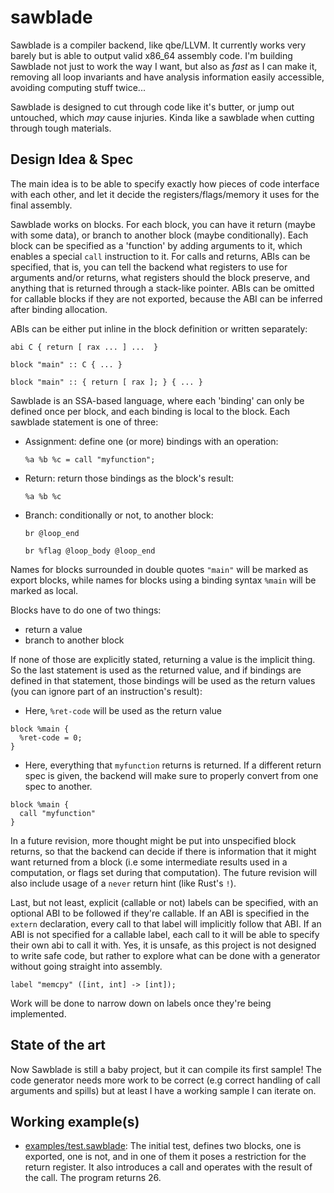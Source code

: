 # sawblade

Sawblade is a compiler backend, like qbe/LLVM. It currently works very barely but is able to output valid x86_64 assembly code.
I'm building Sawblade not just to work the way I want, but also as *fast* as I can make it, removing all loop invariants and
have analysis information easily accessible, avoiding computing stuff twice...

Sawblade is designed to cut through code like it's butter, or jump out untouched, which *may* cause injuries. 
Kinda like a sawblade when cutting through tough materials.

## Design Idea & Spec

The main idea is to be able to specify exactly how pieces of code interface with each other, and let it decide
the registers/flags/memory it uses for the final assembly. 

Sawblade works on blocks. For each block, you can have it return (maybe with some data), or branch to another block (maybe conditionally). Each block can be specified
as a 'function' by adding arguments to it, which enables a special `call` instruction to it. For calls and returns, ABIs can be specified, that is, you can tell the
backend what registers to use for arguments and/or returns, what registers should the block preserve, and anything that is returned through a stack-like pointer. ABIs can
be omitted for callable blocks if they are not exported, because the ABI can be inferred after binding allocation.


ABIs can be either put inline in the block definition or written separately:


```sawblade
abi C { return [ rax ... ] ...  }

block "main" :: C { ... }
```

```sawblade
block "main" :: { return [ rax ]; } { ... }
```


Sawblade is an SSA-based language, where each 'binding' can only be defined once per block, and each binding is local to the block. 
Each sawblade statement is one of three:

  - Assignment: define one (or more) bindings with an operation:
    ```sawblade
    %a %b %c = call "myfunction";
    ```
  - Return: return those bindings as the block's result:
    ```sawblade
    %a %b %c
    ```
  - Branch: conditionally or not, to another block:
    ```sawblade
    br @loop_end
    ```
    ```sawblade
    br %flag @loop_body @loop_end
    ```


Names for blocks surrounded in double quotes `"main"` will be marked as export blocks, while  names for blocks using a binding syntax `%main` will be marked as local.

Blocks have to do one of two things:
  - return a value
  - branch to another block

If none of those are explicitly stated, returning a value is the implicit thing. So the last statement is used as the returned value, and if bindings are defined
in that statement, those bindings will be used as the return values (you can ignore part of an instruction's result):

- Here, `%ret-code` will be used as the return value
```sawblade
block %main {
  %ret-code = 0;
}
```
- Here, everything that `myfunction` returns is returned. If a different return spec is given, the backend will make sure to properly convert from one spec to another.
```sawblade
block %main {
  call "myfunction"
}
```

In a future revision, more thought might be put into unspecified block returns, so that the backend can decide if there is information that it might want
returned from a block (i.e some intermediate results used in a computation, or flags set during that computation). The future revision will also include usage
of a `never` return hint (like Rust's `!`).


Last, but not least, explicit (callable or not) labels can be specified, with an optional ABI to be followed if they're callable. If an ABI is specified in the `extern` declaration, every
call to that label will implicitly follow that ABI. If an ABI is not specified for a callable label, each call to it will be able to specify their own abi to call it with. Yes, it is unsafe, as this
project is not designed to write safe code, but rather to explore what can be done with a generator without going straight into assembly.

```sawblade
label "memcpy" ([int, int] -> [int]);
```

Work will be done to narrow down on labels once they're being implemented.

## State of the art

Now Sawblade is still a baby project, but it can compile its first sample! The
code generator needs more work to be correct (e.g correct handling of call
arguments and spills) but at least I have a working sample I can iterate on.


## Working example(s)

- [examples/test.sawblade](./examples/test.sawblade): The initial test, defines
  two blocks, one is exported, one is not, and in one of them it poses a
  restriction for the return register. It also introduces a call and operates
  with the result of the call. The program returns 26.
